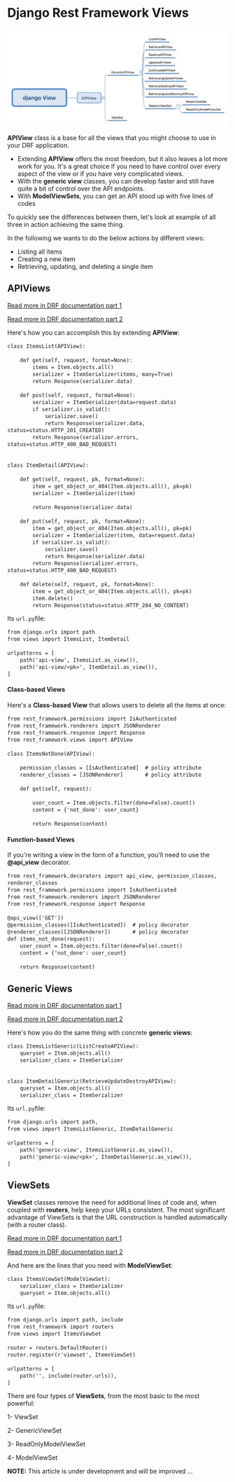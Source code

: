 # Django Rest Framework Views
 ![Django Rest Framework Views](download.jpg)

__APIView__ class is a base for all the views that you might choose to use in your DRF application. 
- Extending __APIView__ offers the most freedom, but it also leaves a lot more work for you. It's a great choice if you need to have control over every aspect of the view or if you have very complicated views.
- With the __generic view__ classes, you can develop faster and still have quite a bit of control over the API endpoints.
- With __ModelViewSets__, you can get an API stood up with five lines of codes





To quickly see the differences between them, let's look at example of all three in action achieving the same thing.

In the following we wants to do the below actions by different views:

- Listing all items
- Creating a new item
- Retrieving, updating, and deleting a single item

## APIViews 
[Read more in DRF documentation part 1](https://www.django-rest-framework.org/api-guide/views/)

[Read more in DRF documentation part 2](https://www.django-rest-framework.org/tutorial/2-requests-and-responses/#pulling-it-all-together)


Here's how you can accomplish this by extending __APIView__:
```
class ItemsList(APIView):

    def get(self, request, format=None):
        items = Item.objects.all()
        serializer = ItemSerializer(items, many=True)
        return Response(serializer.data)

    def post(self, request, format=None):
        serializer = ItemSerializer(data=request.data)
        if serializer.is_valid():
            serializer.save()
            return Response(serializer.data, status=status.HTTP_201_CREATED)
        return Response(serializer.errors, status=status.HTTP_400_BAD_REQUEST)


class ItemDetail(APIView):

    def get(self, request, pk, format=None):
        item = get_object_or_404(Item.objects.all(), pk=pk)
        serializer = ItemSerializer(item)

        return Response(serializer.data)

    def put(self, request, pk, format=None):
        item = get_object_or_404(Item.objects.all(), pk=pk)
        serializer = ItemSerializer(item, data=request.data)
        if serializer.is_valid():
            serializer.save()
            return Response(serializer.data)
        return Response(serializer.errors, status=status.HTTP_400_BAD_REQUEST)

    def delete(self, request, pk, format=None):
        item = get_object_or_404(Item.objects.all(), pk=pk)
        item.delete()
        return Response(status=status.HTTP_204_NO_CONTENT)
```
Its ```url.py```file:
```angular2html
from django.urls import path
from views import ItemsList, ItemDetail

urlpatterns = [
    path('api-view', ItemsList.as_view()),
    path('api-view/<pk>', ItemDetail.as_view()),
]

```
#### Class-based Views
Here's a __Class-based View__ that allows users to delete all the items at once:
```angular2html
from rest_framework.permissions import IsAuthenticated
from rest_framework.renderers import JSONRenderer
from rest_framework.response import Response
from rest_framework.views import APIView

class ItemsNotDone(APIView):

    permission_classes = [IsAuthenticated]  # policy attribute
    renderer_classes = [JSONRenderer]       # policy attribute

    def get(self, request):

        user_count = Item.objects.filter(done=False).count()
        content = {'not_done': user_count}

        return Response(content)

```


#### Function-based Views
If you're writing a view in the form of a function, you'll need to use the __@api_view__ decorator.
```angular2html
from rest_framework.decorators import api_view, permission_classes, renderer_classes
from rest_framework.permissions import IsAuthenticated
from rest_framework.renderers import JSONRenderer
from rest_framework.response import Response

@api_view(['GET'])
@permission_classes([IsAuthenticated])  # policy decorator
@renderer_classes([JSONRenderer])       # policy decorator
def items_not_done(request):
    user_count = Item.objects.filter(done=False).count()
    content = {'not_done': user_count}

    return Response(content)

```



## Generic Views
[Read more in DRF documentation part 1](https://www.django-rest-framework.org/api-guide/generic-views/)

[Read more in DRF documentation part 2](https://www.django-rest-framework.org/tutorial/3-class-based-views/)


Here's how you do the same thing with concrete __generic views__:
```angular2html
class ItemsListGeneric(ListCreateAPIView):
    queryset = Item.objects.all()
    serializer_class = ItemSerializer


class ItemDetailGeneric(RetrieveUpdateDestroyAPIView):
    queryset = Item.objects.all()
    serializer_class = ItemSerializer

```
Its ```url.py```file:
```angular2html
from django.urls import path,
from views import ItemsListGeneric, ItemDetailGeneric

urlpatterns = [
    path('generic-view', ItemsListGeneric.as_view()),
    path('generic-view/<pk>', ItemDetailGeneric.as_view()),
]

```
## ViewSets
__ViewSet__ classes remove the need for additional lines of code and, when coupled with __routers__, help keep your URLs consistent. The most significant advantage of ViewSets is that the URL construction is handled automatically (with a router class).


[Read more in DRF documentation part 1](https://www.django-rest-framework.org/api-guide/viewsets/)

[Read more in DRF documentation part 2](https://www.django-rest-framework.org/tutorial/6-viewsets-and-routers/)


And here are the lines that you need with __ModelViewSet__:
```angular2html
class ItemsViewSet(ModelViewSet):
    serializer_class = ItemSerializer
    queryset = Item.objects.all()

```
Its ```url.py```file:
```angular2html
from django.urls import path, include
from rest_framework import routers
from views import ItemsViewSet

router = routers.DefaultRouter()
router.register(r'viewset', ItemsViewSet)

urlpatterns = [
    path('', include(router.urls)),
]
```
There are four types of __ViewSets__, from the most basic to the most powerful:

1- ViewSet

2- GenericViewSet

3- ReadOnlyModelViewSet

4- ModelViewSet



__NOTE:__ This article is under development and will be improved ...
